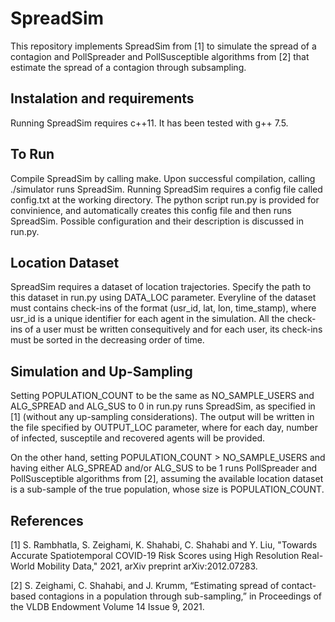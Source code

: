 # SpreadSim
This repository implements SpreadSim from [1] to simulate the spread of a contagion and PollSpreader and PollSusceptible algorithms from [2] that estimate the spread of a contagion through subsampling.

## Instalation and requirements
Running SpreadSim requires c++11. It has been tested with g++ 7.5. 

## To Run
Compile SpreadSim by calling make. Upon successful compilation, calling ./simulator runs SpreadSim. Running SpreadSim requires a config file called config.txt at the working directory. The python script run.py is provided for convinience, and automatically creates this config file and then runs SpreadSim. Possible configuration and their description is discussed in run.py. 

## Location Dataset
SpreadSim requires a dataset of location trajectories. Specify the path to this dataset in run.py using DATA_LOC parameter. Everyline of the dataset must contains check-ins of the format (usr_id, lat, lon, time_stamp), where usr_id is a unique identifier for each agent in the simulation. All the check-ins of a user must be written consequitively and for each user, its check-ins must be sorted in the decreasing order of time.

## Simulation and Up-Sampling
Setting POPULATION_COUNT to be the same as NO_SAMPLE_USERS and ALG_SPREAD and ALG_SUS to 0 in run.py runs SpreadSim, as specified in [1] (without any up-sampling considerations). The output will be written in the file specified by OUTPUT_LOC parameter, where for each day, number of infected, susceptile and recovered agents will be provided. 

On the other hand, setting POPULATION_COUNT > NO_SAMPLE_USERS and having either ALG_SPREAD and/or ALG_SUS to be 1 runs  PollSpreader and PollSusceptible algorithms from [2], assuming the available location dataset is a sub-sample of the true population, whose size is POPULATION_COUNT.

## References
[1] S. Rambhatla, S. Zeighami, K. Shahabi, C. Shahabi and Y. Liu, "Towards Accurate Spatiotemporal COVID-19 Risk Scores using High Resolution Real-World Mobility Data," 2021, arXiv preprint arXiv:2012.07283.

[2] S. Zeighami, C. Shahabi, and J. Krumm, “Estimating spread of contact-based contagions in a population through sub-sampling,” in Proceedings of the VLDB Endowment Volume 14 Issue 9, 2021.
